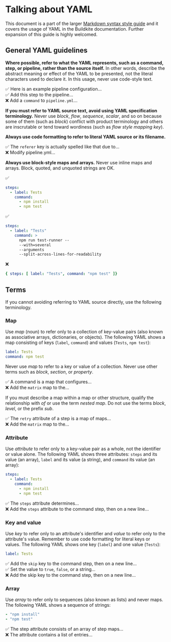 # Talking about YAML

This document is a part of the larger [Markdown syntax style guide](markdown-syntax-style.md) and it covers the usage of YAML in the Buildkite documentation. Further expansion of this guide is highly welcomed.

## General YAML guidelines

**Where possible, refer to what the YAML represents, such as a command, step, or pipeline, rather than the source itself.**
In other words, describe the abstract meaning or effect of the YAML to be presented, not the literal characters used to declare it.
In this usage, never use code-style text.

✅ Here is an example pipeline configuration…<br>
✅ Add this step to the pipeline…<br>
❌ Add a `command` to `pipeline.yml`…

**If you must refer to YAML source text, avoid using YAML specification terminology.**
Never use *block*, *flow*, *sequence*, *scalar*, and so on because some of them (such as *block*) conflict with product terminology and others are inscrutable or tend toward wordiness (such as *flow style mapping key*).

**Always use code formatting to refer to literal YAML source or its filename.**

✅ The `referer` key is actually spelled like that due to…<br>
❌ Modify pipeline.yml…

**Always use block-style maps and arrays.**
Never use inline maps and arrays.
Block, quoted, and unquoted strings are OK.

✅
```yaml
steps:
  - label: Tests
    command:
      - npm install
      - npm test
```

✅
```yaml
steps:
  - label: "Tests"
    command: >
      npm run test-runner --
      --with=several
      --arguments
      --split-across-lines-for-readability
```

❌
```yaml
{ steps: [ label: "Tests", command: "npm test" ]}
```

## Terms

If you cannot avoiding referring to YAML source directly, use the following terminology.

### Map

Use *map* (noun) to refer only to a collection of key-value pairs (also known as associative arrays, dictionaries, or objects).
The following YAML shows a map consisting of keys (`label`, `command`) and values (`Tests`, `npm test`):

```yaml
label: Tests
command: npm test
```

Never use *map* to refer to a key or value of a collection.
Never use other terms such as *block*, *section*, or *property*.

✅ A command is a map that configures…<br>
❌ Add the `matrix` map to the…

If you must describe a map within a map or other structure, qualify the relationship with *of* or use the term *nested map*.
Do not use the terms *block*, *level*, or the prefix *sub*.

✅ The `retry` attribute of a step is a map of maps…<br>
❌ Add the `matrix` map to the…

### Attribute

Use *attribute* to refer only to a key-value pair as a whole, not the identifier or value alone.
The following YAML shows three attributes: `steps` and its value (an array), `label` and its value (a string), and `command` its value (an array):

```yaml
steps:
  - label: Tests
    command:
      - npm install
      - npm test
```

✅ The `steps` attribute determines…<br>
❌ Add the `steps` attribute to the command step, then on a new line…

### Key and value

Use *key* to refer only to an attribute's identifier and *value* to refer only to the attribute's value.
Remember to use code formatting for literal keys or values.
The following YAML shows one key (`label`) and one value (`Tests`):

```yaml
label: Tests
```

✅ Add the `skip` key to the command step, then on a new line…<br>
✅ Set the value to `true`, `false`, or a string…<br>
❌ Add the skip key to the command step, then on a new line…

### Array

Use *array* to refer only to sequences (also known as lists) and never maps.
The following YAML shows a sequence of strings:

```yaml
- "npm install"
- "npm test"
```

✅ The step attribute consists of an array of step maps…<br>
❌ The attribute contains a list of entries…
